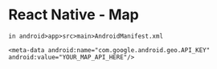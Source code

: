# React Native - Map

```
in android>app>src>main>AndroidManifest.xml

<meta-data android:name="com.google.android.geo.API_KEY" android:value="YOUR_MAP_API_HERE"/>
